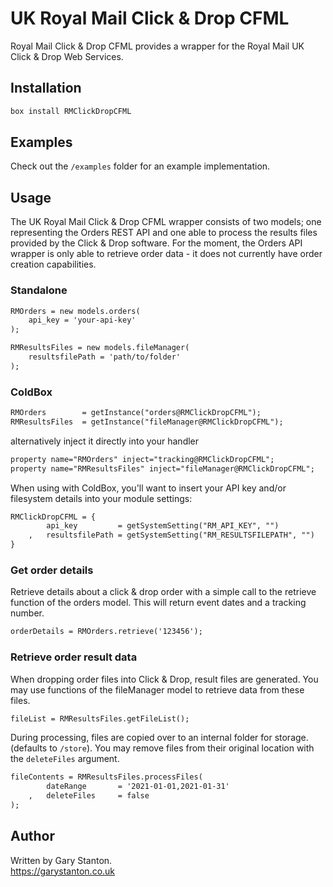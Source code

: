 # UK Royal Mail Click & Drop CFML

Royal Mail Click & Drop CFML provides a wrapper for the Royal Mail UK Click & Drop Web Services.

## Installation
```js
box install RMClickDropCFML
```

## Examples
Check out the `/examples` folder for an example implementation.

## Usage
The UK Royal Mail Click & Drop CFML wrapper consists of two models; one representing the Orders REST API and one able to process the results files provided by the Click & Drop software.
For the moment, the Orders API wrapper is only able to retrieve order data - it does not currently have order creation capabilities.

### Standalone
```cfc
RMOrders = new models.orders(
	api_key = 'your-api-key'
);

RMResultsFiles = new models.fileManager(
	resultsfilePath = 'path/to/folder'
);
```

### ColdBox
```cfc
RMOrders 		= getInstance("orders@RMClickDropCFML");
RMResultsFiles 	= getInstance("fileManager@RMClickDropCFML");
```
alternatively inject it directly into your handler
```cfc
property name="RMOrders" inject="tracking@RMClickDropCFML";
property name="RMResultsFiles" inject="fileManager@RMClickDropCFML";
```

When using with ColdBox, you'll want to insert your API key and/or filesystem details into your module settings:

```cfc
RMClickDropCFML = {
		api_key 		= getSystemSetting("RM_API_KEY", "")
	,	resultsfilePath	= getSystemSetting("RM_RESULTSFILEPATH", "")
}
```

### Get order details
Retrieve details about a click & drop order with a simple call to the retrieve function of the orders model. This will return event dates and a tracking number.

```cfc
orderDetails = RMOrders.retrieve('123456');
```


### Retrieve order result data
When dropping order files into Click & Drop, result files are generated. You may use functions of the fileManager model to retrieve data from these files.

```cfc
fileList = RMResultsFiles.getFileList();
```

During processing, files are copied over to an internal folder for storage. (defaults to `/store`). You may remove files from their original location with the `deleteFiles` argument.

```cfc
fileContents = RMResultsFiles.processFiles(
		dateRange 		= '2021-01-01,2021-01-31'
	,	deleteFiles 	= false
);
```


## Author
Written by Gary Stanton.  
https://garystanton.co.uk